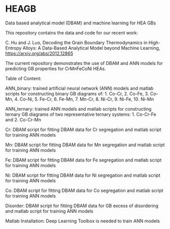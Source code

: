 # HEAGB
Data based analytical model (DBAM) and machine learning for HEA GBs

This repository contains the data and code for our recent work:

C. Hu and J. Luo, Decoding the Grain Boundary Thermodynamics in High-Entropy Alloys: A Data-Based Analytical Model beyond Machine Learning, https://arxiv.org/abs/2012.12865

The current repository demonstrates the use of DBAM and ANN models for predicting GB properties for CrMnFeCoNi HEAs.

Table of Content:

ANN_binary: trained artificial neural network (ANN) models and matlab scripts for constructing binary GB diagrams of:
            1. Co-Cr, 2. Co-Fe, 3. Co-Mn, 4. Co-Ni, 5. Fe-Cr, 6. Fe-Mn, 7. Mn-Cr, 8. Ni-Cr, 9. Ni-Fe, 10. Ni-Mn

ANN_ternary: trained ANN models and matlab scripts for constructing ternary GB diagrams of two representative ternary systems:
            1. Co-Cr-Fe and 2. Co-Cr-Mn

Cr: DBAM script for fitting DBAM data for Cr segregation and matlab script for training ANN models

Mn: DBAM script for fitting DBAM data for Mn segregation and matlab script for training ANN models

Fe: DBAM script for fitting DBAM data for Fe segregation and matlab script for training ANN models

Ni: DBAM script for fitting DBAM data for Ni segregation and matlab script for training ANN models

Co: DBAM script for fitting DBAM data for Co segregation and matlab script for training ANN models

Disorder: DBAM script for fitting DBAM data for GB excess of disordering and matlab script for training ANN models

Matlab Installation: Deep Learning Toolbox is needed to train ANN models 
